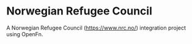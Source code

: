 # Norwegian Refugee Council
A Norwegian Refugee Council (https://www.nrc.no/) integration project using OpenFn.
